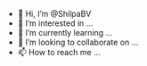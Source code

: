 - 👋 Hi, I’m @ShilpaBV
- 👀 I’m interested in ...
- 🌱 I’m currently learning ...
- 💞️ I’m looking to collaborate on ...
- 📫 How to reach me ...

<!---
ShilpaBV/ShilpaBV is a ✨ special ✨ repository because its `README.md` (this file) appears on your GitHub profile.
You can click the Preview link to take a look at your changes.
--->
